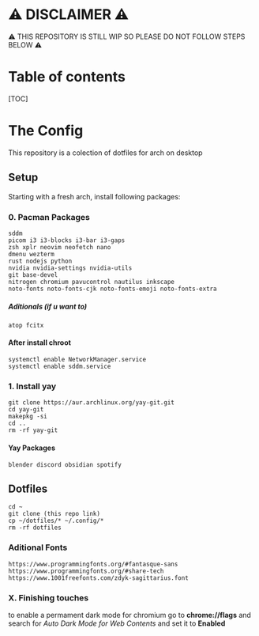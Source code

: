 # ⚠ DISCLAIMER ⚠
⚠ THIS REPOSITORY IS STILL WIP SO PLEASE DO NOT FOLLOW STEPS BELOW ⚠

# Table of contents
[TOC]

# The Config
This repository is a colection of dotfiles for arch on desktop 

## Setup
Starting with a fresh arch, install following packages:
### 0. Pacman Packages
```
sddm 
picom i3 i3-blocks i3-bar i3-gaps 
zsh xplr neovim neofetch nano 
dmenu wezterm 
rust nodejs python 
nvidia nvidia-settings nvidia-utils 
git base-devel 
nitrogen chromium pavucontrol nautilus inkscape 
noto-fonts noto-fonts-cjk noto-fonts-emoji noto-fonts-extra
```
##### Aditionals (if u want to)
```
atop fcitx
```
#### After install chroot
```
systemctl enable NetworkManager.service
systemctl enable sddm.service
``` 
### 1. Install yay
```
git clone https://aur.archlinux.org/yay-git.git
cd yay-git
makepkg -si
cd ..
rm -rf yay-git
```
#### Yay Packages
```
blender discord obsidian spotify 
```
## Dotfiles
```
cd ~
git clone (this repo link)
cp ~/dotfiles/* ~/.config/*
rm -rf dotfiles
```
### Aditional Fonts
```
https://www.programmingfonts.org/#fantasque-sans
https://www.programmingfonts.org/#share-tech
https://www.1001freefonts.com/zdyk-sagittarius.font
```

### X. Finishing touches
to enable a permament dark mode for chromium go to **chrome://flags** and search for *Auto Dark Mode for Web Contents* and set it to **Enabled**
